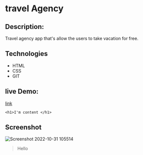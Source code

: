 # travel Agency

## Description:
Travel agency app that's allow the users
to take vacation for free.
## Technologies
- HTML
- CSS
- GIT

## live Demo:
[link](https://travelagency-lb.netlify.app)
```
<h1>I'm content </h1>
```
## Screenshot

![Screenshot 2022-10-31 105514](https://user-images.githubusercontent.com/116878530/198982224-a37ad011-940e-42a3-9af0-e1fa89ef32c6.png)

>Hello
